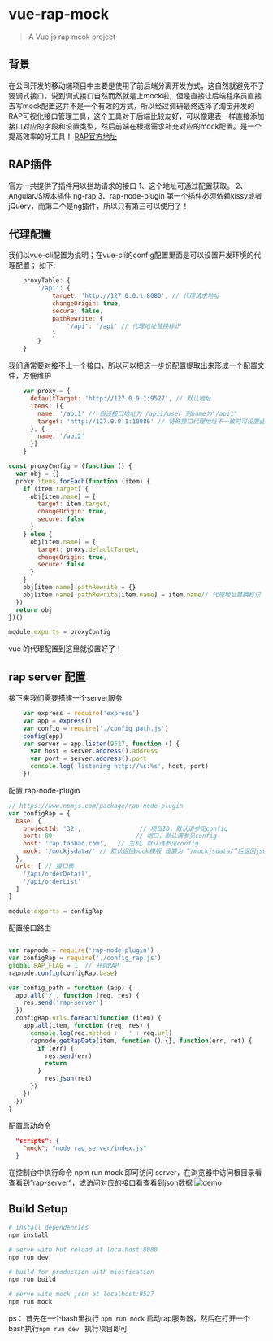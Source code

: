 # vue-rap-mock

> A Vue.js rap mcok project

## 背景
在公司开发的移动端项目中主要是使用了前后端分离开发方式，这自然就避免不了要调式接口，说到调式接口自然而然就是上mock啦，但是直接让后端程序员直接去写mock配置这并不是一个有效的方式，所以经过调研最终选择了淘宝开发的RAP可视化接口管理工具，这个工具对于后端比较友好，可以像建表一样直接添加接口对应的字段和设置类型，然后前端在根据需求补充对应的mock配置。是一个提高效率的好工具！
[RAP官方地址](http://rapapi.org/platform/home.do)
## RAP插件
官方一共提供了插件用以拦劫请求的接口
1、<script src="http://rap.tounick.com/rap.plugin.js?projectId=项目ID"></script>这个地址可通过配置获取。
2、AngularJS版本插件 ng-rap
3、rap-node-plugin
第一个插件必须依赖kissy或者jQuery，而第二个是ng插件，所以只有第三可以使用了！
## 代理配置
我们以vue-cli配置为说明；在vue-cli的config配置里面是可以设置开发环境的代理配置； 如下:
``` config/index.js
    proxyTable: {
        '/api': {
            target: 'http://127.0.0.1:8080', // 代理请求地址
            changeOrigin: true,
            secure: false,
            pathRewrite: {
                '/api': '/api' // 代理地址替换标识
            }
        }
    }
``` 

我们通常要对接不止一个接口，所以可以把这一步份配置提取出来形成一个配置文件，方便维护

``` config/proxy-config.js
    var proxy = {
      defaultTarget: 'http://127.0.0.1:9527', // 默认地址
      items: [{
        name: '/api1' // 假设接口地址为 /api1/user 则name为"/api1"
        target: 'http://127.0.0.1:10086' // 特殊接口代理地址不一致时可设置此项
      }, {
        name: '/api2'
      }]
    }

const proxyConfig = (function () {
  var obj = {}
  proxy.items.forEach(function (item) {
    if (item.target) {
      obj[item.name] = {
        target: item.target, 
        changeOrigin: true,
        secure: false
      }
    } else {
      obj[item.name] = {
        target: proxy.defaultTarget, 
        changeOrigin: true,
        secure: false
      }
    }
    obj[item.name].pathRewrite = {}
    obj[item.name].pathRewrite[item.name] = item.name// 代理地址替换标识
  })
  return obj
})()

module.exports = proxyConfig
```
vue 的代理配置到这里就设置好了！
## rap server 配置

接下来我们需要搭建一个server服务
``` rap_server/index.js
    var express = require('express')
    var app = express()
    var config = require('./config_path.js')
    config(app)
    var server = app.listen(9527, function () {
      var host = server.address().address
      var port = server.address().port
      console.log('listening http://%s:%s', host, port)
    })
```
配置 rap-node-plugin
``` rap_server/config_rap.js
// https://www.npmjs.com/package/rap-node-plugin
var configRap = {
  base: {
    projectId: '32',                // 项目ID，默认请参见config 
    port: 80,                      // 端口，默认请参见config 
    host: 'rap.taobao.com',   // 主机，默认请参见config 
    mock: '/mockjsdata/' // 默认返回mock模版 设置为 “/mockjsdata/”后返回json 数据
  },
  urls: [ // 接口集
    '/api/orderDetail',
    '/api/orderList'
  ]
}

module.exports = configRap
``` 
配置接口路由
``` rap_server/config_path.js

var rapnode = require('rap-node-plugin')
var configRap = require('./config_rap.js')
global.RAP_FLAG = 1  // 开启RAP
rapnode.config(configRap.base)

var config_path = function (app) {
  app.all('/', function (req, res) {
    res.send('rap-server')
  })
  configRap.urls.forEach(function (item) {
    app.all(item, function (req, res) {
      console.log(req.method + ' ' + req.url)
      rapnode.getRapData(item, function () {}, function(err, ret) {
        if (err) {
          res.send(err)
          return
        }
          res.json(ret)
      })
    })
  })
}
```
配置启动命令
``` package.json
  "scripts": {
    "mock": "node rap_server/index.js"
  }
```
在控制台中执行命令 npm run mock 即可访问 server，在浏览器中访问根目录看查看到“rap-server”，或访问对应的接口看查看到json数据
![demo](https://ooo.0o0.ooo/2017/06/03/5932c5551ff19.gif)

## Build Setup

``` bash
# install dependencies
npm install

# serve with hot reload at localhost:8080
npm run dev

# build for production with minification
npm run build

# serve with mock json at localhost:9527
npm run mock

```

ps： 首先在一个bash里执行 `npm run mock` 启动rap服务器，然后在打开一个bash执行`npm run dev ` 执行项目即可